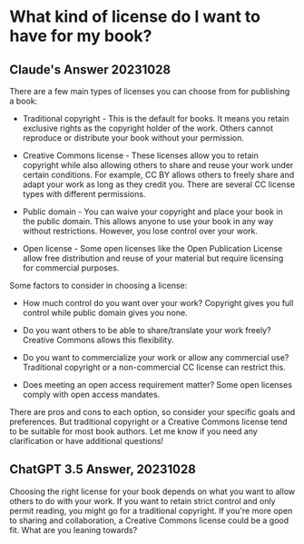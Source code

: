 # What kind of license do I want to have for my book?

## Claude's Answer 20231028

There are a few main types of licenses you can choose from for publishing a book:

- Traditional copyright - This is the default for books. It means you retain exclusive rights as the copyright holder of the work. Others cannot reproduce or distribute your book without your permission.

- Creative Commons license - These licenses allow you to retain copyright while also allowing others to share and reuse your work under certain conditions. For example, CC BY allows others to freely share and adapt your work as long as they credit you. There are several CC license types with different permissions.

- Public domain - You can waive your copyright and place your book in the public domain. This allows anyone to use your book in any way without restrictions. However, you lose control over your work.

- Open license - Some open licenses like the Open Publication License allow free distribution and reuse of your material but require licensing for commercial purposes.

Some factors to consider in choosing a license:

- How much control do you want over your work? Copyright gives you full control while public domain gives you none.

- Do you want others to be able to share/translate your work freely? Creative Commons allows this flexibility.

- Do you want to commercialize your work or allow any commercial use? Traditional copyright or a non-commercial CC license can restrict this.

- Does meeting an open access requirement matter? Some open licenses comply with open access mandates.

There are pros and cons to each option, so consider your specific goals and preferences. But traditional copyright or a Creative Commons license tend to be suitable for most book authors. Let me know if you need any clarification or have additional questions!

## ChatGPT 3.5 Answer, 20231028

Choosing the right license for your book depends on what you want to allow others to do with your work. If you want to retain strict control and only permit reading, you might go for a traditional copyright. If you're more open to sharing and collaboration, a Creative Commons license could be a good fit. What are you leaning towards?
